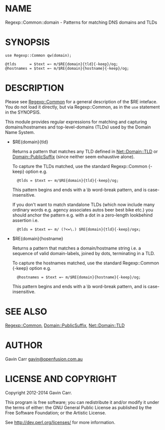 # NAME

Regexp::Common::domain - Patterns for matching DNS domains and TLDs

# SYNOPSIS

    use Regexp::Common qw(domain);

    @tlds      = $text =~ m/$RE{domain}{tld}{-keep}/og;
    @hostnames = $text =~ m/$RE{domain}{hostname}{-keep}/og;

# DESCRIPTION

Please see [Regexp::Common](https://metacpan.org/pod/Regexp::Common) for a general description of the $RE
inteface. You do not load it directly, but via Regexp::Common, as in the
`use` statement in the SYNOPSIS.

This module provides regular expressions for matching and capturing
domains/hostnames and top-level-domains (TLDs) used by the Domain
Name System.

- $RE{domain}{tld}

    Returns a pattern that matches any TLD defined in [Net::Domain::TLD](https://metacpan.org/pod/Net::Domain::TLD) or
    [Domain::PublicSuffix](https://metacpan.org/pod/Domain::PublicSuffix) (since neither seem exhaustive alone).

    To capture the TLDs matched, use the standard Regexp::Common {-keep} option
    e.g.

        @tlds = $text =~ m/$RE{domain}{tld}{-keep}/og;

    This pattern begins and ends with a \\b word-break pattern, and is
    case-insensitive. 

    If you don't want to match standalone TLDs (which now include many ordinary
    words e.g. agency associates autos beer best bike etc.) you should anchor
    the pattern e.g. with a dot in a zero-length lookbehind assertion i.e.

        @tlds = $text =~ m/ (?<=\.) $RE{domain}{tld}{-keep}/ogx;

- $RE{domain}{hostname}

    Returns a pattern that matches a domain/hostname string i.e. a sequence of
    valid domain-labels, joined by dots, terminating in a TLD.

    To capture the hostnames matched, use the standard Regexp::Common {-keep} option
    e.g.

        @hostnames = $text =~ m/$RE{domain}{hostname}{-keep}/og;

    This pattern begins and ends with a \\b word-break pattern, and is
    case-insensitive. 

# SEE ALSO

[Regexp::Common](https://metacpan.org/pod/Regexp::Common), [Domain::PublicSuffix](https://metacpan.org/pod/Domain::PublicSuffix), [Net::Domain::TLD](https://metacpan.org/pod/Net::Domain::TLD)

# AUTHOR

Gavin Carr <gavin@openfusion.com.au>

# LICENSE AND COPYRIGHT

Copyright 2012-2014 Gavin Carr.

This program is free software; you can redistribute it and/or modify it
under the terms of either: the GNU General Public License as published
by the Free Software Foundation; or the Artistic License.

See http://dev.perl.org/licenses/ for more information.
